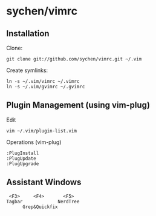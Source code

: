 sychen/vimrc
============

## Installation

Clone:

```
git clone git://github.com/sychen/vimrc.git ~/.vim
```

Create symlinks:

```
ln -s ~/.vim/vimrc ~/.vimrc
ln -s ~/.vim/gvimrc ~/.gvimrc
```

## Plugin Management (using vim-plug)

Edit

```
vim ~/.vim/plugin-list.vim
```

Operations (vim-plug)

```
:PlugInstall
:PlugUpdate
:PlugUpgrade
```

## Assistant Windows

```
 <F3>     <F4>       <F5>
Tagbar             NerdTree
      Grep&Quickfix
```
